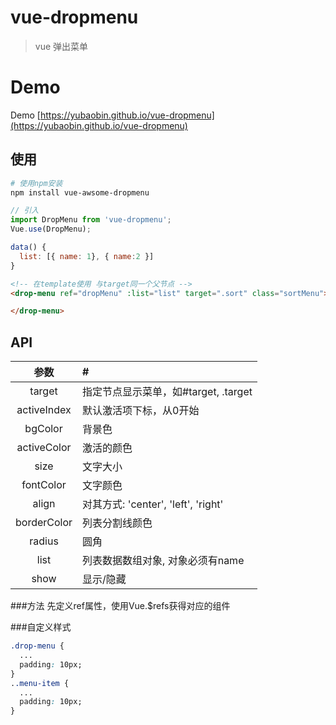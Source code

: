 # vue-dropmenu

> vue 弹出菜单

# Demo
Demo [https://yubaobin.github.io/vue-dropmenu](https://yubaobin.github.io/vue-dropmenu)
## 使用

```bash
# 使用npm安装
npm install vue-awsome-dropmenu
```

```javascript
// 引入
import DropMenu from 'vue-dropmenu';
Vue.use(DropMenu);

data() {
  list: [{ name: 1}, { name:2 }]
}
```

```html
<!-- 在template使用 与target同一个父节点 -->
<drop-menu ref="dropMenu" :list="list" target=".sort" class="sortMenu">

</drop-menu>
```

## API

参数 |  #
:---:|:---
target | 指定节点显示菜单，如#target, .target
activeIndex | 默认激活项下标，从0开始
bgColor | 背景色
activeColor | 激活的颜色
size | 文字大小
fontColor | 文字颜色
align | 对其方式: 'center', 'left', 'right'
borderColor | 列表分割线颜色
radius | 圆角
list | 列表数据数组对象, 对象必须有name
show | 显示/隐藏

###方法
先定义ref属性，使用Vue.$refs获得对应的组件


###自定义样式
```css
.drop-menu {
  ...
  padding: 10px;
}
..menu-item {
  ...
  padding: 10px;
}
```

